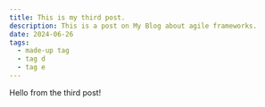 ```yaml
---
title: This is my third post.
description: This is a post on My Blog about agile frameworks.
date: 2024-06-26
tags:
  - made-up tag
  - tag d
  - tag e
---
```


Hello from the third post!
